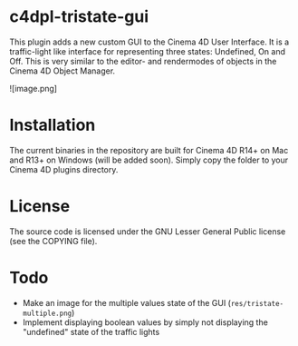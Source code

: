 c4dpl-tristate-gui
==================

This plugin adds a new custom GUI to the Cinema 4D User Interface. It
is a traffic-light like interface for representing three states: Undefined,
On and Off. This is very similar to the editor- and rendermodes of objects
in the Cinema 4D Object Manager.

![image.png]

Installation
============

The current binaries in the repository are built for Cinema 4D R14+ on Mac
and R13+ on Windows (will be added soon). Simply copy the folder to your
Cinema 4D plugins directory.

License
=======

The source code is licensed under the GNU Lesser General Public license (see
the COPYING file).

Todo
====

- Make an image for the multiple values state of the GUI
(`res/tristate-multiple.png`)
- Implement displaying boolean values by simply not displaying the
"undefined" state of the traffic lights